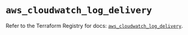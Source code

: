 # `aws_cloudwatch_log_delivery`

Refer to the Terraform Registry for docs: [`aws_cloudwatch_log_delivery`](https://registry.terraform.io/providers/hashicorp/aws/5.98.0/docs/resources/cloudwatch_log_delivery).
